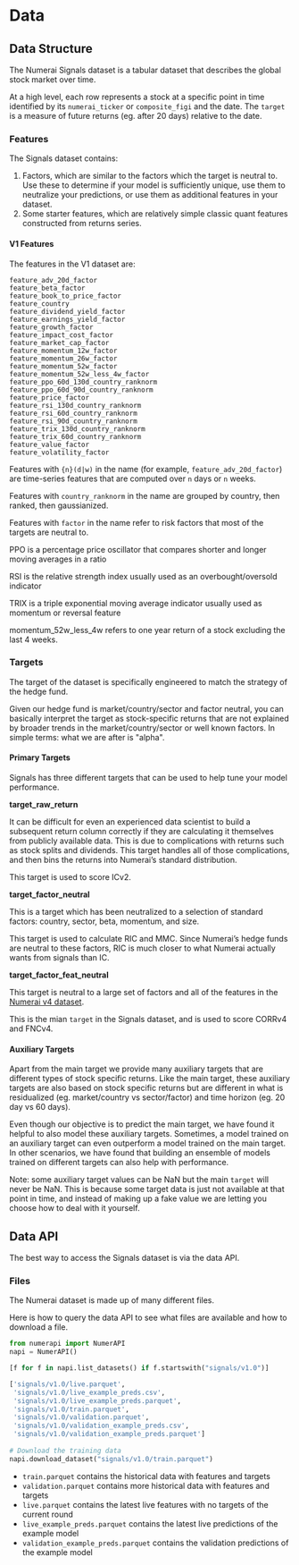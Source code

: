 # Data

## Data Structure

The Numerai Signals dataset is a tabular dataset that describes the global stock market over time.

At a high level, each row represents a stock at a specific point in time identified by its `numerai_ticker` or `composite_figi` and the date. The `target` is a measure of future returns (eg. after 20 days) relative to the date.

### Features

The Signals dataset contains:

1. Factors, which are similar to the factors which the target is neutral to. Use these to determine if your model is sufficiently unique, use them to neutralize your predictions, or use them as additional features in your dataset.
2. Some starter features, which are relatively simple classic quant features constructed from returns series.

#### V1 Features

The features in the V1 dataset are:

```
feature_adv_20d_factor
feature_beta_factor
feature_book_to_price_factor
feature_country
feature_dividend_yield_factor
feature_earnings_yield_factor
feature_growth_factor
feature_impact_cost_factor
feature_market_cap_factor
feature_momentum_12w_factor
feature_momentum_26w_factor
feature_momentum_52w_factor
feature_momentum_52w_less_4w_factor
feature_ppo_60d_130d_country_ranknorm
feature_ppo_60d_90d_country_ranknorm
feature_price_factor
feature_rsi_130d_country_ranknorm
feature_rsi_60d_country_ranknorm
feature_rsi_90d_country_ranknorm
feature_trix_130d_country_ranknorm
feature_trix_60d_country_ranknorm
feature_value_factor
feature_volatility_factor
```

Features with `{n}(d|w)` in the name (for example, `feature_adv_20d_factor`) are time-series features that are computed over `n` days or `n` weeks.

Features with `country_ranknorm` in the name are grouped by country, then ranked, then gaussianized.

Features with `factor` in the name refer to risk factors that most of the targets are neutral to.

PPO is a percentage price oscillator that compares shorter and longer moving averages in a ratio

RSI is the relative strength index usually used as an overbought/oversold indicator

TRIX is a triple exponential moving average indicator usually used as momentum or reversal feature

momentum\_52w\_less\_4w refers to one year return of a stock excluding the last 4 weeks.

### Targets

The target of the dataset is specifically engineered to match the strategy of the hedge fund.&#x20;

Given our hedge fund is market/country/sector and factor neutral, you can basically interpret the target as stock-specific returns that are not explained by broader trends in the market/country/sector or well known factors. In simple terms: what we are after is "alpha".

#### Primary Targets

Signals has three different targets that can be used to help tune your model performance.

**target\_raw\_return**&#x20;

It can be difficult for even an experienced data scientist to build a subsequent return column correctly if they are calculating it themselves from publicly available data. This is due to complications with returns such as stock splits and dividends. This target handles all of those complications, and then bins the returns into Numerai’s standard distribution.

This target is used to score ICv2.

**target\_factor\_neutral**

This is a target which has been neutralized to a selection of standard factors: country, sector, beta, momentum, and size.

This target is used to calculate RIC and MMC. Since Numerai’s hedge funds are neutral to these factors, RIC is much closer to what Numerai actually wants from signals than IC.

**target\_factor\_feat\_neutral**

This target is neutral to a large set of factors and all of the features in the [Numerai v4 dataset](../numerai-tournament/data.md).

This is the mian `target` in the Signals dataset, and is used to score CORRv4 and FNCv4.&#x20;

#### Auxiliary Targets

Apart from the main target we provide many auxiliary targets that are different types of stock specific returns. Like the main target, these auxiliary targets are also based on stock specific returns but are different in what is residualized (eg. market/country vs sector/factor) and time horizon (eg. 20 day vs 60 days).  &#x20;

Even though our objective is to predict the main target, we have found it helpful to also model these auxiliary targets. Sometimes, a model trained on an auxiliary target can even outperform a model trained on the main target. In other scenarios, we have found that building an ensemble of models trained on different targets can also help with performance. &#x20;

Note: some auxiliary target values can be NaN but the main `target` will never be NaN. This is because some target data is just not available at that point in time, and instead of making up a fake value we are letting you choose how to deal with it yourself.

## Data API

The best way to access the Signals dataset is via the data API.

### Files

The Numerai dataset is made up of many different files.

Here is how to query the data API to see what files are available and how to download a file.

```python
from numerapi import NumerAPI
napi = NumerAPI()

[f for f in napi.list_datasets() if f.startswith("signals/v1.0")] 

['signals/v1.0/live.parquet',
 'signals/v1.0/live_example_preds.csv',
 'signals/v1.0/live_example_preds.parquet',
 'signals/v1.0/train.parquet',
 'signals/v1.0/validation.parquet',
 'signals/v1.0/validation_example_preds.csv',
 'signals/v1.0/validation_example_preds.parquet']
 
# Download the training data 
napi.download_dataset("signals/v1.0/train.parquet")
```

* `train.parquet` contains the historical data with features and targets
* `validation.parquet` contains more historical data with features and targets
* `live.parquet` contains the latest live features with no targets of the current round
* `live_example_preds.parquet` contains the latest live predictions of the example model&#x20;
* `validation_example_preds.parquet` contains the validation predictions of the example model

